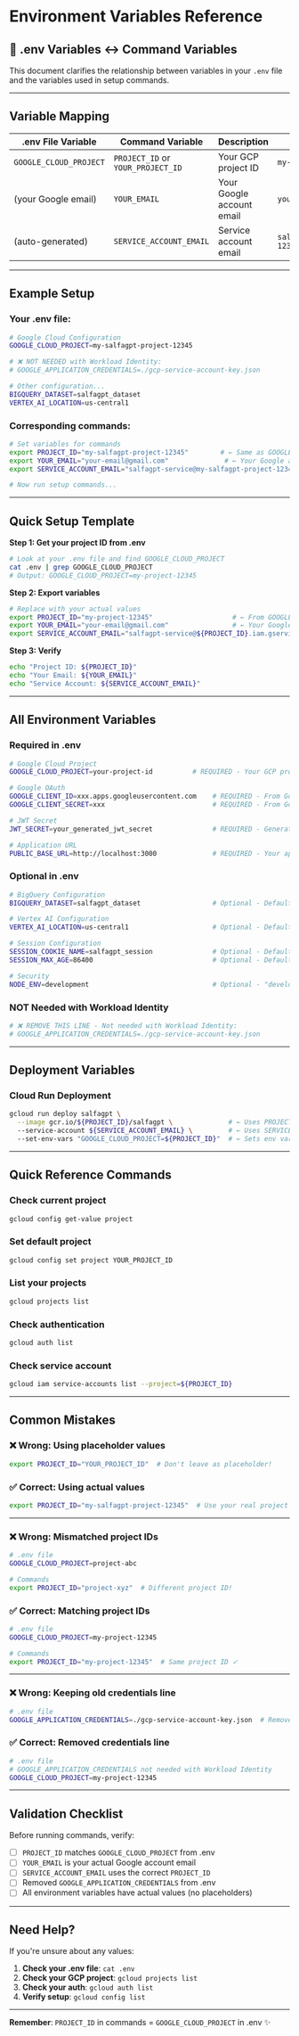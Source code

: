 # Environment Variables Reference

## 🔗 .env Variables ↔️ Command Variables

This document clarifies the relationship between variables in your `.env` file and the variables used in setup commands.

---

## Variable Mapping

| .env File Variable | Command Variable | Description | Example |
|-------------------|------------------|-------------|---------|
| `GOOGLE_CLOUD_PROJECT` | `PROJECT_ID` or `YOUR_PROJECT_ID` | Your GCP project ID | `my-project-12345` |
| (your Google email) | `YOUR_EMAIL` | Your Google account email | `you@gmail.com` |
| (auto-generated) | `SERVICE_ACCOUNT_EMAIL` | Service account email | `salfagpt-service@my-project-12345.iam.gserviceaccount.com` |

---

## Example Setup

### Your .env file:
```bash
# Google Cloud Configuration
GOOGLE_CLOUD_PROJECT=my-salfagpt-project-12345

# ❌ NOT NEEDED with Workload Identity:
# GOOGLE_APPLICATION_CREDENTIALS=./gcp-service-account-key.json

# Other configuration...
BIGQUERY_DATASET=salfagpt_dataset
VERTEX_AI_LOCATION=us-central1
```

### Corresponding commands:
```bash
# Set variables for commands
export PROJECT_ID="my-salfagpt-project-12345"        # ← Same as GOOGLE_CLOUD_PROJECT
export YOUR_EMAIL="your-email@gmail.com"              # ← Your Google account
export SERVICE_ACCOUNT_EMAIL="salfagpt-service@my-salfagpt-project-12345.iam.gserviceaccount.com"

# Now run setup commands...
```

---

## Quick Setup Template

**Step 1: Get your project ID from .env**
```bash
# Look at your .env file and find GOOGLE_CLOUD_PROJECT
cat .env | grep GOOGLE_CLOUD_PROJECT
# Output: GOOGLE_CLOUD_PROJECT=my-project-12345
```

**Step 2: Export variables**
```bash
# Replace with your actual values
export PROJECT_ID="my-project-12345"                    # ← From GOOGLE_CLOUD_PROJECT
export YOUR_EMAIL="your-email@gmail.com"                # ← Your Google email
export SERVICE_ACCOUNT_EMAIL="salfagpt-service@${PROJECT_ID}.iam.gserviceaccount.com"
```

**Step 3: Verify**
```bash
echo "Project ID: ${PROJECT_ID}"
echo "Your Email: ${YOUR_EMAIL}"
echo "Service Account: ${SERVICE_ACCOUNT_EMAIL}"
```

---

## All Environment Variables

### Required in .env

```bash
# Google Cloud Project
GOOGLE_CLOUD_PROJECT=your-project-id          # REQUIRED - Your GCP project ID

# Google OAuth
GOOGLE_CLIENT_ID=xxx.apps.googleusercontent.com    # REQUIRED - From Google Cloud Console
GOOGLE_CLIENT_SECRET=xxx                           # REQUIRED - From Google Cloud Console

# JWT Secret
JWT_SECRET=your_generated_jwt_secret               # REQUIRED - Generated with: openssl rand -base64 32

# Application URL
PUBLIC_BASE_URL=http://localhost:3000              # REQUIRED - Your app URL
```

### Optional in .env

```bash
# BigQuery Configuration
BIGQUERY_DATASET=salfagpt_dataset                  # Optional - Defaults to "salfagpt_dataset"

# Vertex AI Configuration  
VERTEX_AI_LOCATION=us-central1                     # Optional - Defaults to "us-central1"

# Session Configuration
SESSION_COOKIE_NAME=salfagpt_session               # Optional - Defaults to "salfagpt_session"
SESSION_MAX_AGE=86400                              # Optional - Defaults to 86400 (24 hours)

# Security
NODE_ENV=development                               # Optional - "development" or "production"
```

### NOT Needed with Workload Identity

```bash
# ❌ REMOVE THIS LINE - Not needed with Workload Identity:
# GOOGLE_APPLICATION_CREDENTIALS=./gcp-service-account-key.json
```

---

## Deployment Variables

### Cloud Run Deployment
```bash
gcloud run deploy salfagpt \
  --image gcr.io/${PROJECT_ID}/salfagpt \              # ← Uses PROJECT_ID
  --service-account ${SERVICE_ACCOUNT_EMAIL} \         # ← Uses SERVICE_ACCOUNT_EMAIL
  --set-env-vars "GOOGLE_CLOUD_PROJECT=${PROJECT_ID}"  # ← Sets env var for app
```

---

## Quick Reference Commands

### Check current project
```bash
gcloud config get-value project
```

### Set default project
```bash
gcloud config set project YOUR_PROJECT_ID
```

### List your projects
```bash
gcloud projects list
```

### Check authentication
```bash
gcloud auth list
```

### Check service account
```bash
gcloud iam service-accounts list --project=${PROJECT_ID}
```

---

## Common Mistakes

### ❌ Wrong: Using placeholder values
```bash
export PROJECT_ID="YOUR_PROJECT_ID"  # Don't leave as placeholder!
```

### ✅ Correct: Using actual values
```bash
export PROJECT_ID="my-salfagpt-project-12345"  # Use your real project ID
```

---

### ❌ Wrong: Mismatched project IDs
```bash
# .env file
GOOGLE_CLOUD_PROJECT=project-abc

# Commands
export PROJECT_ID="project-xyz"  # Different project ID!
```

### ✅ Correct: Matching project IDs
```bash
# .env file
GOOGLE_CLOUD_PROJECT=my-project-12345

# Commands
export PROJECT_ID="my-project-12345"  # Same project ID ✓
```

---

### ❌ Wrong: Keeping old credentials line
```bash
# .env file
GOOGLE_APPLICATION_CREDENTIALS=./gcp-service-account-key.json  # Remove this!
```

### ✅ Correct: Removed credentials line
```bash
# .env file
# GOOGLE_APPLICATION_CREDENTIALS not needed with Workload Identity
GOOGLE_CLOUD_PROJECT=my-project-12345
```

---

## Validation Checklist

Before running commands, verify:

- [ ] `PROJECT_ID` matches `GOOGLE_CLOUD_PROJECT` from .env
- [ ] `YOUR_EMAIL` is your actual Google account email
- [ ] `SERVICE_ACCOUNT_EMAIL` uses the correct `PROJECT_ID`
- [ ] Removed `GOOGLE_APPLICATION_CREDENTIALS` from .env
- [ ] All environment variables have actual values (no placeholders)

---

## Need Help?

If you're unsure about any values:

1. **Check your .env file**: `cat .env`
2. **Check your GCP project**: `gcloud projects list`
3. **Check your auth**: `gcloud auth list`
4. **Verify setup**: `gcloud config list`

---

**Remember**: `PROJECT_ID` in commands = `GOOGLE_CLOUD_PROJECT` in .env ✨

